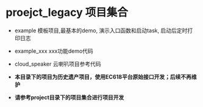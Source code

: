 # proejct_legacy 项目集合

* example 模板项目,最基本的demo, 演示入口函数和启动task, 启动后定时打印日志
* example_xxx xxx功能demo代码
* cloud_speaker 云喇叭项目参考代码



* **本目录下的项目为历史遗产项目，使用EC618平台原始接口开发；后续不再维护**
* **请参考project目录下的项目集合进行项目开发**
